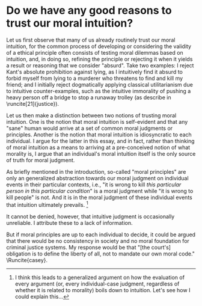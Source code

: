 # Do we have any good reasons to trust our moral intuition?

Let us first observe that many of us already routinely trust our moral 
intuition, for the common process of developing or considering the 
validity of a ethical principle often consists of testing moral dilemmas 
based on intuition, and, in doing so, refining the principle or 
rejecting it when it yields a result or reasoning that we consider 
"absurd". Take two examples: I reject Kant's absolute prohibition 
against lying, as I intuitively find it absurd to forbid myself from 
lying to a murderer who threatens to find and kill my friend; and I 
initially reject dogmatically applying classical utilitarianism due to 
intuitive counter-examples, such as the intuitive immorality of pushing 
a heavy person off a bridge to stop a runaway trolley (as describe in 
\runcite[21]{justice}).

Let us then make a distinction between two notions of trusting moral 
intuition. One is the notion that moral intuition is self-evident and 
that any "sane" human would arrive at a set of common moral judgments 
or principles. Another is the notion that moral intuition is 
idiosyncratic to each individual. I argue for the latter in this essay, 
and in fact, rather than thinking of moral intuition as a means to 
arriving at a pre-conceived notion of what morality is, I argue that an 
individual's moral intuition itself is the only source of truth for 
moral judgment.

As briefly mentioned in the introduction, so-called "moral principles" 
are only an generalized abstraction towards our moral judgment on 
individual events in their particular contexts, i.e., "it is wrong to 
kill *this particular person in this particular condition*" is a moral 
judgment while "it is wrong to kill people" is not. And it is in the 
moral judgment of these individual events that intuition ultimately 
prevails. [^1]

[^1]: I think this leads to a generalized argument on how the evaluation 
    of every argument (or, every individual-case judgment, regardless 
    of whether it is related to morality) boils down to intuition. Let's 
    see how I could explain this...

It cannot be denied, however, that intuitive judgment is occasionally
unreliable. I attribute these to a lack of information.

But if moral principles are up to each individual to decide, it could be
argued that there would be no consistency in society and no moral
foundation for criminal justice systems. My response would be that "[the
court's] obligation is to define the liberty of all, not to mandate our
own moral code." \Runcite{casey}.

<!-- vim: tw=72 colorcolumn=73 spell spelllang=en_us
-->
